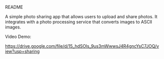 README


A simple photo sharing app that allows users to upload and share photos. 
It integrates with a photo processing service that converts images to ASCII images.



Video Demo:

https://drive.google.com/file/d/15_hdSOls_9us3mWwwsJ4R4gncYsC7JOQ/view?usp=sharing